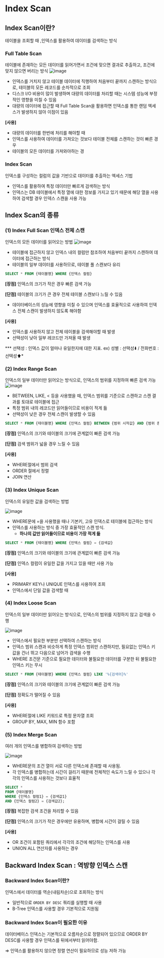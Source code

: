 # Index Scan

## Index Scan이란?

테이블을 조회할 때 ,인덱스를 활용하여 데이터를 검색하는 방식

### Full Table Scan

테이블에 존재하는 모든 데이터를 읽어가면서 조건에 맞으면 결과로 추출하고, 조건에 맞지 않으면 버리는 방식
![image](https://github.com/user-attachments/assets/8fb46b57-3ec2-49bb-bb15-fcfc128be634)


- 인덱스를 거치지 않고 테이블 데이터에 직행하여 처음부터 끝까지 스캔하는 방식으로, 테이블의 모든 레코드를 순차적으로 조회
- 디스크 I/O 비용이 많이 발생하며 대량의 데이터를 처리할 때는 시스템 성능에 부정적인 영향을 미칠 수 있음
- 대량의 데이터에 접근할 때 Full Table Scan을 활용하면 인덱스를 통한 랜덤 엑세스가 발생하지 않아 이점이 있음

**[사용]**

- 대량의 데이터를 한번에 처리를 해야할 때
- 인덱스를 사용하여 데이터를 가져오는 것보다 테이블 전체를 스캔하는 것이 빠른 경우
- 테이블의 모든 데이터를 가져와야하는 경

### Index Scan

인덱스를 구성하는 컬럼의 값을 기반으로 데이터를 추출하는 엑세스 기법

- 인덱스를 활용하여 특정 데이터만 빠르게 검색하는 방식
- 인덱스는 DB 테이블에서 특정 열에 대한 정보를 가지고 있기 때문에 해당 열을 사용하여 검색할 경우 인덱스 스캔을 사용 가능

## Index Scan의 종류

### (1) Index Full Scan 인덱스 전체 스캔

인덱스의 모든 데이터를 읽어오는 방법
![image](https://github.com/user-attachments/assets/15ead858-6099-423b-8f2f-94aa692d6bd2)

- 테이블에 접근하지 않고 인덱스 내의 컬럼만 참조하여 처음부터 끝까지 스캔하여 데이터에 접근하는 방식
- 테이블의 일부 데이터를 사용하므로, 테이블 풀 스캔보다 유리

```sql
SELECT * FROM {테이블명} WHERE {인덱스 컬럼}
```

**[장점]** 인덱스의 크기가 작은 경우 빠른 검색 가능

**[단점]** 테이블의 크기가 큰 경우 전체 테이블 스캔보다 느릴 수 있음

- 데이터베이스의 성능에 영향을 미칠 수 있으며 인덱스를 효율적으로 사용하여 인덱스 전체 스캔이 발생하지 않도록 해야함

**[사용]**

- 인덱스를 사용하지 않고 전체 테이블을 검색해야할 때 발생
- 선택성이 낮아 일부 레코드만 가져올 때 발생

*** 선택성 : 인덱스 값이 얼마나 유일한지에 대한 지표. ex) 성별 : 선택성⬇️ / 전화번호 : 선택성⬆️*

### (2) Index Range Scan

인덱스의 일부 데이터만 읽어오는 방식으로, 인덱스의 범위를 지정하여 빠른 검색 가능
![image](https://github.com/user-attachments/assets/b8e1a935-9c8c-4712-860a-54cde07f0118)


- BETWEEN, LIKE, < 등을 사용했을 때, 인덱스 범위를 기준으로 스캔하고 스캔 결과를 토대로 테이블에 접근
- 특정 범위 내의 레코드만 읽어들이므로 비용이 적게 듦
- 선택성이 낮은 경우 전체 스캔이 발생할 수 있음

```sql
SELECT * FROM {테이블명} WHERE {인덱스 컬럼} BETWEEN {범위 시작값} AND {범위 종료값}
```

**[장점]** 인덱스의 크기와 테이블의 크기에 관계없이 빠른 검색 가능

**[단점]** 검색 범위가 넓을 경우 느릴 수 있음

**[사용]**

- WHERE절에서 범위 검색
- ORDER 절에서 정렬
- JOIN 연산

### (3) Index Unique Scan

인덱스의 유일한 값을 검색하는 방법

![image](https://github.com/user-attachments/assets/7f2112de-f921-46ef-bcb8-8a2ab3129729)

- WHERE문에 =을 사용했을 때나 기본키, 고유 인덱스로 테이블에 접근하는 방식
- 인덱스를 사용하는 방식 중 가장 효율적인 스캔 방식.
    - **하나의 값만 읽어들이므로 비용이 가장 적게 듦**

```sql
SELECT * FROM {테이블명} WHERE {인덱스 컬럼} = {검색값}
```

**[장점]** 인덱스의 크기와 테이블의 크기에 관계없이 빠른 검색 가능

**[단점]** 인덱스 컬럼이 유일한 값을 가지고 있을 때만 사용 가능

**[사용]**

- PRIMARY KEY나 UNIQUE 인덱스를 사용하여 조회
- 인덱스에서 단일 값을 검색할 때

### (4) Index Loose Scan

인덱스의 일부 데이터만 읽어오는 방식으로, 인덱스의 범위를 지정하지 않고 검색을 수행

![image](https://github.com/user-attachments/assets/a295864e-342a-4375-9146-a6d6895f46bd)

- 인덱스에서 필요한 부분만 선택하여 스캔하는 방식
- 인덱스 범위 스캔과 비슷하게 특정 인덱스 범위만 스캔하지만, 필요없는 인덱스 키 값을 건너 뛰고 다음으로 넘어가 검색을 수행
- WHERE 조건문 기준으로 필요한 데이터와 불필요한 데이터를 구분한 뒤 불필요한 인덱스 키는 무시

```sql
SELECT * FROM {테이블명} WHERE {인덱스 컬럼} LIKE '%{검색어}%'
```

**[장점]** 인덱스의 크기와 테이블의 크기에 관계없이 빠른 검색 가능

**[단점]** 정확도가 떨어질 수 있음

**[사용]**

- WHERE절에 LIKE 키워드로 특정 문자열 조회
- GROUP BY, MAX, MIN 함수 포함

### (5) Index Merge Scan

여러 개의 인덱스를 병합하여 검색하는 방법

![image](https://github.com/user-attachments/assets/015dc735-0fd9-478f-8f5a-796b7e891223)

- WHERE문의 조건 열이 서로 다른 인덱스에 존재할 때 사용됨.
- 각 인덱스를 병합하는데 시간이 걸리기 때문에 전체적인 속도가 느릴 수 있으나 각각의 인덱스를 사용하는 것보다 효율적

```sql
SELECT *
FROM {테이블명}
WHERE {인덱스 컬럼1} = {검색값1}
AND {인덱스 컬럼2} = {검색값2};
```

**[장점]** 복잡한 검색 조건을 처리할 수 있음

**[단점]** 인덱스의 크기가 작은 경우에만 유용하며, 병합에 시간이 걸릴 수 있음

**[사용]**

- OR 조건이 포함된 쿼리에서 각각의 조건에 해당하는 인덱스를 사용
- UNION ALL 연산자를 사용하는 경우

## Backward Index Scan : 역방향 인덱스 스캔

### Backward Index Scan이란?

인덱스에서 데이터를 역순(내림차순)으로 조회하는 방식

- 일반적으로 `ORDER BY DESC` 쿼리를 실행할 때 사용
- B-Tree 인덱스를 사용할 경우 기본적으로 지원됨

### Backward Index Scan이 필요한 이유

데이터베이스 인덱스는 기본적으로 오름차순으로 정렬되어 있으므로 ORDER BY DESC를 사용할 경우 인덱스를 뒤에서부터 읽어야함.

⇒ 인덱스를 활용하지 않으면 정렬 연산이 필요하므로 성능 저하 가능
